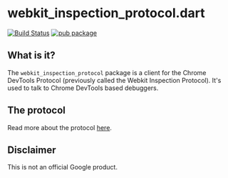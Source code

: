 # webkit_inspection_protocol.dart

[![Build Status](https://travis-ci.org/google/webkit_inspection_protocol.dart.svg)](https://travis-ci.org/google/webkit_inspection_protocol.dart)
[![pub package](https://img.shields.io/pub/v/webkit_inspection_protocol.svg)](https://pub.dartlang.org/packages/webkit_inspection_protocol)

## What is it?

The `webkit_inspection_protocol` package is a client for the Chrome DevTools Protocol
(previously called the Webkit Inspection Protocol). It's used to talk to Chrome DevTools
based debuggers.

## The protocol

Read more about the protocol [here](https://developer.chrome.com/devtools/docs/debugger-protocol).

## Disclaimer

This is not an official Google product.
